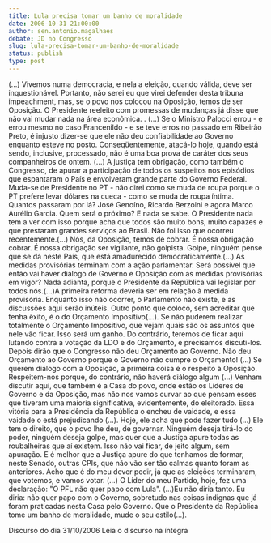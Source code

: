 ```yaml
---
title: Lula precisa tomar um banho de moralidade
date: 2006-10-31 21:00:00
author: sen.antonio.magalhaes
debate: JD no Congresso
slug: lula-precisa-tomar-um-banho-de-moralidade
status: publish 
type: post
---
```


(...) Vivemos numa democracia, e nela a eleição, quando válida, deve ser inquestionável. Portanto, não serei eu que virei defender desta tribuna impeachment, mas, se o povo nos colocou na Oposição, temos de ser Oposição.
O Presidente reeleito com promessas de mudanças já disse que não vai mudar nada na área econômica. . 
(...) Se o Ministro Palocci errou - e errou mesmo no caso Francenildo - e se teve erros no passado em Ribeirão Preto, é injusto dizer-se que ele não deu confiabilidade ao Governo enquanto esteve no posto. Conseqüentemente, atacá-lo hoje, quando está sendo, inclusive, processado, não é uma boa prova de caráter dos seus companheiros de ontem. (...) A justiça tem obrigação, como também o Congresso, de apurar a participação de todos os suspeitos nos episódios que espantaram o País e envolveram grande parte do Governo Federal. Muda-se de Presidente no PT - não direi como se muda de roupa porque o PT prefere levar dólares na cueca - como se muda de roupa íntima.
Quantos passaram por lá? José Genoíno, Ricardo Berzoini e agora Marco Aurélio Garcia. Quem será o próximo? E nada se sabe. O Presidente nada tem a ver com isso porque acha que todos são muito bons, muito capazes e que prestaram grandes serviços ao Brasil. Não foi isso que ocorreu recentemente.(...)
Nós, da Oposição, temos de cobrar. É nossa obrigação cobrar. É nossa obrigação ser vigilante, não golpista. Golpe, ninguém pense que se dá neste País, que está amadurecido democraticamente.(...)
As medidas provisórias terminam com a ação parlamentar. Será possível que então vai haver diálogo de Governo e Oposição com as medidas provisórias em vigor? Nada adianta, porque o Presidente da República vai legislar por todos nós.(...)A primeira reforma deveria ser em relação à medida provisória. Enquanto isso não ocorrer, o Parlamento não existe, e as discussões aqui serão inúteis.
Outro ponto que coloco, sem acreditar que tenha êxito, é o do Orçamento Impositivo(...). Se não puderem realizar totalmente o Orçamento Impositivo, que vejam quais são os assuntos que nele vão ficar. Isso será um ganho. Do contrário, teremos de ficar aqui lutando contra a votação da LDO e do Orçamento, e precisamos discuti-los. Depois dirão que o Congresso não deu Orçamento ao Governo. Não deu Orçamento ao Governo porque o Governo não cumpre o Orçamento! (...)
Se querem diálogo com a Oposição, a primeira coisa é o respeito à Oposição. Respeitem-nos porque, do contrário, não haverá diálogo algum (...) Venham discutir aqui, que também é a Casa do povo, onde estão os Líderes de Governo e da Oposição, mas não nos vamos curvar ao que pensam esses que tiveram uma maioria significativa, evidentemente, do eleitorado. Essa vitória para a Presidência da República o encheu de vaidade, e essa vaidade o está prejudicando (...). Hoje, ele acha que pode fazer tudo (...) Ele tem o direito, que o povo lhe deu, de governar. Ninguém deseja tirá-lo do poder, ninguém deseja golpe, mas quer que a Justiça apure todas as roubalheiras que aí existem. Isso não vai ficar, de jeito algum, sem apuração. E é melhor que a Justiça apure do que tenhamos de formar, neste Senado, outras CPIs, que não vão ser tão calmas quanto foram as anteriores. 
Acho que é do meu dever pedir, já que as eleições terminaram, que votemos, e vamos votar. (...)
O Líder do meu Partido, hoje, fez uma declaração: "O PFL não quer papo com Lula". (...)Eu não diria tanto. Eu diria: não quer papo com o Governo, sobretudo nas coisas indignas que já foram praticadas nesta Casa pelo Governo. Que o Presidente da República tome um banho de moralidade, mude o seu estilo(...).

Discurso do dia 31/10/2006
Leia o discurso na íntegra
